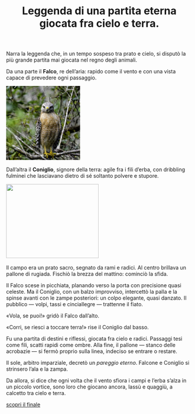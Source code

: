 <html>
  <header>
<h1>Leggenda di una partita eterna giocata fra cielo e terra.</h1>
</header>
<body>
<main>
<p> Narra la leggenda che, in un tempo sospeso tra prato e cielo, si disputò la più grande partita mai giocata nel regno degli animali. </p>
<p> Da una parte il <strong>Falco</strong>, re dell’aria: rapido come il vento e con una vista capace di prevedere ogni passaggio.</p>
<img src="images/23874967390_b2c2ac0fff_q.jpg" width="200">
<p> Dall’altra il <strong>Coniglio</strong>, signore della terra: agile fra i fili d’erba, con dribbling fulminei che lasciavano dietro di sé soltanto polvere e stupore. </p>
<img src="https://live.staticflickr.com/3223/2621134507_704b895330_b.jpg" width="250" height="200">
<p> Il campo era un prato sacro, segnato da rami e radici. Al centro brillava un pallone di rugiada. Fischiò la brezza del mattino: cominciò la sfida. </p>
<p> Il Falco scese in picchiata, planando verso la porta con precisione quasi celeste. Ma il Coniglio, con un balzo improvviso, intercettò la palla e la spinse avanti con le zampe posteriori: un colpo elegante, quasi danzato. Il pubblico — volpi, tassi e cinciallegre — trattenne il fiato. </p>
<p>«Vola, se puoi!» gridò il Falco dall’alto.</p>
<p>«Corri, se riesci a toccare terra!» rise il Coniglio dal basso.</p>
<p> Fu una partita di destini e riflessi, giocata fra cielo e radici. Passaggi tesi come fili, scatti rapidi come ombre. Alla fine, il pallone — stanco delle acrobazie — si fermò proprio sulla linea, indeciso se entrare o restare. </p>
<p> Il sole, arbitro imparziale, decretò un <em>pareggio eterno</em>. Falcone e Coniglio si strinsero l’ala e la zampa. </p>
<p> Da allora, si dice che ogni volta che il vento sfiora i campi e l’erba s’alza in un piccolo vortice, sono loro che giocano ancora, lassù e quaggiù, a calcetto tra cielo e terra. </p>
  <a href="finale">scopri il finale </a>
<script src="https://www.gdprset.it/widget/gdpr-it-1.js" type="text/javascript"></script>
</main>
</body>
</html>
